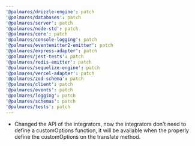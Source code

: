 ```yaml
---
'@palmares/drizzle-engine': patch
'@palmares/databases': patch
'@palmares/server': patch
'@palmares/node-std': patch
'@palmares/core': patch
'@palmares/console-logging': patch
'@palmares/eventemitter2-emitter': patch
'@palmares/express-adapter': patch
'@palmares/jest-tests': patch
'@palmares/redis-emitter': patch
'@palmares/sequelize-engine': patch
'@palmares/vercel-adapter': patch
'@palmares/zod-schema': patch
'@palmares/client': patch
'@palmares/events': patch
'@palmares/logging': patch
'@palmares/schemas': patch
'@palmares/tests': patch
---
```


- Changed the API of the integrators, now the integrators don't need to define a customOptions function, it will be available when the properly define the customOptions on the translate method.
